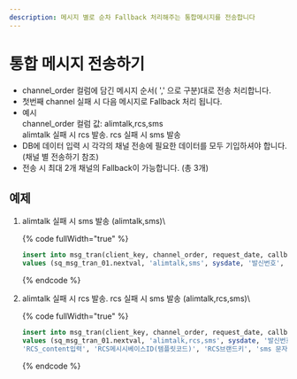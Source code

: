 ```yaml
---
description: 메시지 별로 순차 Fallback 처리해주는 통합메시지를 전송합니다
---
```


# 통합 메시지 전송하기

* channel\_order 컬럼에 담긴 메시지 순서( ',' 으로 구분)대로 전송 처리합니다.&#x20;
* 첫번째 channel 실패 시 다음 메시지로 Fallback 처리 됩니다.&#x20;
* 예시\
  channel\_order 컬럼 값: alimtalk,rcs,sms \
  alimtalk 실패 시 rcs 발송. rcs 실패 시 sms 발송
* DB에 데이터 입력 시 각각의 채널 전송에 필요한 데이터를 모두 기입하셔야 합니다. (채널 별 전송하기 참조)
* 전송 시 최대 2개 채널의 Fallback이 가능합니다. (총 3개)

## 예제

1.  alimtalk 실패 시 sms 발송 (alimtalk,sms)\


    {% code fullWidth="true" %}
    ```sql
    insert into msg_tran(client_key, channel_order, request_date, callback, recipient, kko_msg_type, kko_content, kko_sender_key, kko_template_code, mt_content) 
    values (sq_msg_tran_01.nextval, 'alimtalk,sms', sysdate, '발신번호', '수신번호', 'AT', 'alimtalk-AT-nobutton 버튼 없는 알림톡 문자 테스트입니다.', '발신프로필키', '템플릿코드', 'sms 문자 테스트입니다.');
    ```
    {% endcode %}
2.  alimtalk 실패 시 rcs 발송. rcs 실패 시 sms 발송 (alimtalk,rcs,sms)\


    {% code fullWidth="true" %}
    ```sql
    insert into msg_tran(client_key, channel_order, request_date, callback, recipient, kko_msg_type, kko_content, kko_sender_key, kko_template_code, rcs_content, rcs_msgbase_id, rcs_brand_key, mt_content) 
    values (sq_msg_tran_01.nextval, 'alimtalk,rcs,sms', sysdate, '발신번호', '수신번호', 'AT', 'alimtalk-AT-nobutton 버튼 없는 알림톡 문자 테스트입니다.', '발신프로필키', '템플릿코드', 
    'RCS_content입력', 'RCS메시시베이스ID(템플릿코드)', 'RCS브랜드키', 'sms 문자 테스트입니다.(RCS 페일백)');
    ```
    {% endcode %}
